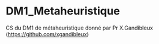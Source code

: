 # DM1_Metaheuristique
CS du DM1 de métaheuristique donné par Pr X.Gandibleux (https://github.com/xgandibleux)
